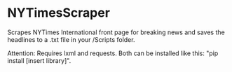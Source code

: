 NYTimesScraper
==============

Scrapes NYTimes International front page for breaking news and saves the headlines to a .txt file in your /Scripts folder.

Attention: Requires lxml and requests. Both can be installed like this: "pip install [insert library]".
